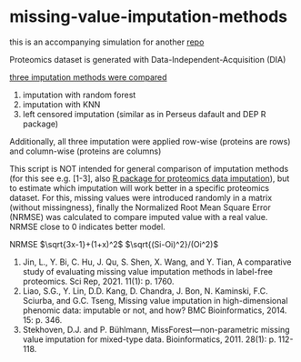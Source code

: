 # missing-value-imputation-methods

this is an accompanying simulation for another [repo](https://github.com/bshashikadze/maternaldiabetes-offspring-liver-omics-paper)


Proteomics dataset is generated with Data-Independent-Acquisition (DIA)

[three imputation methods were compared]()

1. imputation with random forest
2. imputation with KNN
3. left censored imputation (similar as in Perseus dafault and DEP R package)

Additionally, all three imputation were applied row-wise (proteins are rows) and column-wise (proteins are columns)


This script is NOT intended for general comparison of imputation methods (for this see e.g. [1-3], also [R package for proteomics data imputation](https://cran.rstudio.com/web/packages/imp4p/index.html)), but to estimate which imputation will work better in a specific proteomics dataset. For this, missing values were introduced randomly in a matrix (without missingness), finally the Normalized Root Mean Square Error (NRMSE) was calculated to compare imputed value with a real value. NRMSE close to 0 indicates better model. 

NRMSE
$\sqrt{3x-1}+(1+x)^2$
$\sqrt{(Si-Oi)^2}/(Oi^2)$

1.	Jin, L., Y. Bi, C. Hu, J. Qu, S. Shen, X. Wang, and Y. Tian, A comparative study of evaluating missing value imputation methods in label-free proteomics. Sci Rep, 2021. 11(1): p. 1760.
2.	Liao, S.G., Y. Lin, D.D. Kang, D. Chandra, J. Bon, N. Kaminski, F.C. Sciurba, and G.C. Tseng, Missing value imputation in high-dimensional phenomic data: imputable or not, and how? BMC Bioinformatics, 2014. 15: p. 346.
3.	Stekhoven, D.J. and P. Bühlmann, MissForest—non-parametric missing value imputation for mixed-type data. Bioinformatics, 2011. 28(1): p. 112-118.

